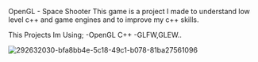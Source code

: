 OpenGL - Space Shooter 
This game is a project I made to understand low level c++ and game engines and to improve my c++ skills.

This Projects Im Using;
-OpenGL
C++
-GLFW,GLEW..


![292632030-bfa8bb4e-5c18-49c1-b078-81ba27561096](https://github.com/user-attachments/assets/68f7c5ea-a73f-457b-9371-a18b34f5f371)
